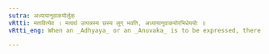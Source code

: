 ```yaml
---
sutra: अध्यायानुवाकयोर्लुक्
vRtti: मतावित्येव । मत्वर्थ उत्पन्नस्य छस्य लुग् भवति, अध्यायानुवाकयोरभिधेययोः ॥
vRtti_eng: When an _Adhyaya_ or an _Anuvaka_ is to be expressed, there is _luk_-elision of the affix _Chha_ having the above sense of _matup_.

---
```

